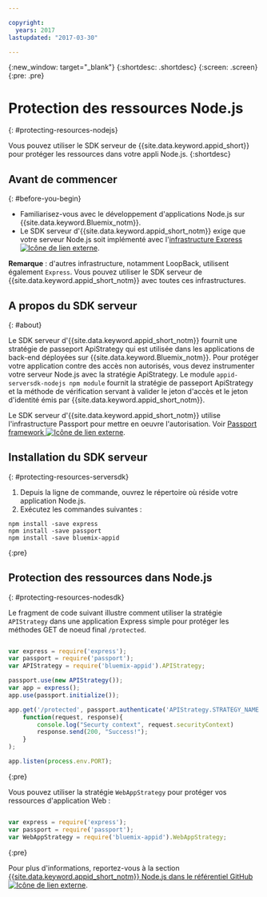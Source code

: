 ```yaml
---

copyright:
  years: 2017
lastupdated: "2017-03-30"

---
```


{:new_window: target="_blank"}
{:shortdesc: .shortdesc}
{:screen: .screen}
{:pre: .pre}

# Protection des ressources Node.js
{: #protecting-resources-nodejs}

Vous pouvez utiliser le SDK serveur de {{site.data.keyword.appid_short}} pour protéger les ressources dans votre appli Node.js.
{:shortdesc}

## Avant de commencer
{: #before-you-begin}

* Familiarisez-vous avec le développement d'applications Node.js sur {{site.data.keyword.Bluemix_notm}}.
* Le SDK serveur d'{{site.data.keyword.appid_short_notm}} exige que votre serveur Node.js soit implémenté avec l'<a href="http://expressjs.com/" target="_blank">infrastructure Express<img src="../../icons/launch-glyph.svg" alt="Icône de lien externe"></a>.

**Remarque** : d'autres infrastructure, notamment LoopBack, utilisent également `Express`. Vous pouvez utiliser le SDK serveur de
{{site.data.keyword.appid_short_notm}} avec toutes ces infrastructures.

## A propos du SDK serveur
{: #about}

Le SDK serveur d'{{site.data.keyword.appid_short_notm}} fournit une stratégie de passeport ApiStrategy qui est utilisée dans les applications de back-end déployées sur {{site.data.keyword.Bluemix_notm}}. Pour protéger votre application contre des accès non autorisés, vous devez instrumenter votre serveur Node.js avec la stratégie ApiStrategy. Le module `appid-serversdk-nodejs npm module` fournit la stratégie de passeport ApiStrategy et la méthode de vérification servant à valider le jeton d'accès et le jeton d'identité émis par {{site.data.keyword.appid_short_notm}}.

Le SDK serveur d'{{site.data.keyword.appid_short_notm}} utilise l'infrastructure Passport pour mettre en oeuvre l'autorisation. Voir <a href="http://passportjs.org/" target="_blank">Passport framework <img src="../../icons/launch-glyph.svg" alt="Icône de lien externe"></a>.


## Installation du SDK serveur
{: #protecting-resources-serversdk}

1. Depuis la ligne de commande, ouvrez le répertoire où réside votre application Node.js.
2. Exécutez les commandes suivantes :

  ```
  npm install -save express
  npm install -save passport
  npm install -save bluemix-appid
  ```
  {:pre}

## Protection des ressources dans Node.js
{: #protecting-resources-nodesdk}

Le fragment de code suivant illustre comment utiliser la stratégie `APIStrategy` dans une application Express simple pour protéger les méthodes GET de noeud final `/protected`.

  ```JavaScript

  var express = require('express');
  var passport = require('passport');
  var APIStrategy = require('bluemix-appid').APIStrategy;

  passport.use(new APIStrategy());
  var app = express();
  app.use(passport.initialize());

  app.get('/protected', passport.authenticate('APIStrategy.STRATEGY_NAME', {session: false }),
      function(request, response){
          console.log("Securty context", request.securityContext)
          response.send(200, "Success!");
      }
  );

  app.listen(process.env.PORT);
  ```
  {:pre}

Vous pouvez utiliser la stratégie `WebAppStrategy` pour protéger vos ressources d'application Web :

  ```JavaScript

  var express = require('express');
  var passport = require('passport');
  var WebAppStrategy = require('bluemix-appid').WebAppStrategy;
  ```
  {:pre}

Pour plus d'informations, reportez-vous à la section <a href="https://github.com/ibm-cloud-security/appid-serversdk-nodejs" target="_blank">{{site.data.keyword.appid_short_notm}} Node.js dans le référentiel GitHub<img src="../../icons/launch-glyph.svg" alt="Icône de lien externe"></a>.
